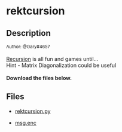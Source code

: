 # rektcursion

## Description

<small>Author: @Gary#4657</small><br><br><a href="https://www.google.com/search?q=recursion">Recursion</a> is all fun and games until... <br> Hint - Matrix Diagonalization could be useful
<br><br> <b>Download the files below.</b>


## Files

* [rektcursion.py](files/rektcursion.py)

* [msg.enc](files/msg.enc)

